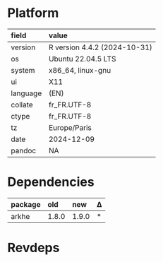 # Platform

|field    |value                        |
|:--------|:----------------------------|
|version  |R version 4.4.2 (2024-10-31) |
|os       |Ubuntu 22.04.5 LTS           |
|system   |x86_64, linux-gnu            |
|ui       |X11                          |
|language |(EN)                         |
|collate  |fr_FR.UTF-8                  |
|ctype    |fr_FR.UTF-8                  |
|tz       |Europe/Paris                 |
|date     |2024-12-09                   |
|pandoc   |NA                           |

# Dependencies

|package |old   |new   |Δ  |
|:-------|:-----|:-----|:--|
|arkhe   |1.8.0 |1.9.0 |*  |

# Revdeps

